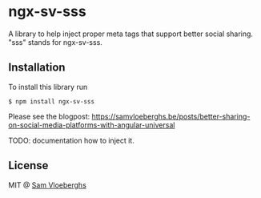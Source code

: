 # ngx-sv-sss

A library to help inject proper meta tags that support better social sharing.
"sss" stands for ngx-sv-sss.

## Installation

To install this library run

```
$ npm install ngx-sv-sss
```

Please see the blogpost:
https://samvloeberghs.be/posts/better-sharing-on-social-media-platforms-with-angular-universal

TODO: documentation how to inject it.

## License

MIT @ [Sam Vloeberghs](https://samvloeberghs.be)
